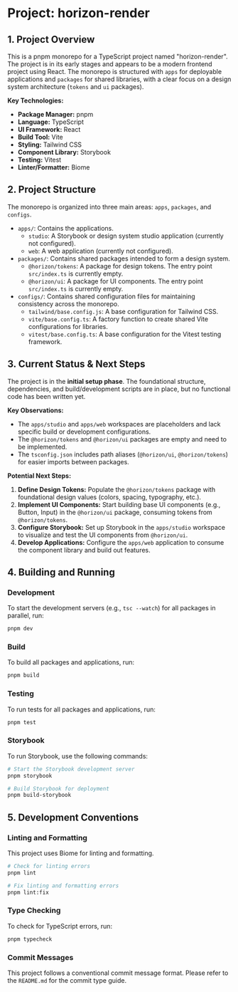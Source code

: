 # Project: horizon-render

## 1. Project Overview

This is a pnpm monorepo for a TypeScript project named "horizon-render". The project is in its early stages and appears to be a modern frontend project using React. The monorepo is structured with `apps` for deployable applications and `packages` for shared libraries, with a clear focus on a design system architecture (`tokens` and `ui` packages).

**Key Technologies:**

*   **Package Manager:** pnpm
*   **Language:** TypeScript
*   **UI Framework:** React
*   **Build Tool:** Vite
*   **Styling:** Tailwind CSS
*   **Component Library:** Storybook
*   **Testing:** Vitest
*   **Linter/Formatter:** Biome

## 2. Project Structure

The monorepo is organized into three main areas: `apps`, `packages`, and `configs`.

*   `apps/`: Contains the applications.
    *   `studio`: A Storybook or design system studio application (currently not configured).
    *   `web`: A web application (currently not configured).
*   `packages/`: Contains shared packages intended to form a design system.
    *   `@horizon/tokens`: A package for design tokens. The entry point `src/index.ts` is currently empty.
    *   `@horizon/ui`: A package for UI components. The entry point `src/index.ts` is currently empty.
*   `configs/`: Contains shared configuration files for maintaining consistency across the monorepo.
    *   `tailwind/base.config.js`: A base configuration for Tailwind CSS.
    *   `vite/base.config.ts`: A factory function to create shared Vite configurations for libraries.
    *   `vitest/base.config.ts`: A base configuration for the Vitest testing framework.

## 3. Current Status & Next Steps

The project is in the **initial setup phase**. The foundational structure, dependencies, and build/development scripts are in place, but no functional code has been written yet.

**Key Observations:**

*   The `apps/studio` and `apps/web` workspaces are placeholders and lack specific build or development configurations.
*   The `@horizon/tokens` and `@horizon/ui` packages are empty and need to be implemented.
*   The `tsconfig.json` includes path aliases (`@horizon/ui`, `@horizon/tokens`) for easier imports between packages.

**Potential Next Steps:**

1.  **Define Design Tokens:** Populate the `@horizon/tokens` package with foundational design values (colors, spacing, typography, etc.).
2.  **Implement UI Components:** Start building base UI components (e.g., Button, Input) in the `@horizon/ui` package, consuming tokens from `@horizon/tokens`.
3.  **Configure Storybook:** Set up Storybook in the `apps/studio` workspace to visualize and test the UI components from `@horizon/ui`.
4.  **Develop Applications:** Configure the `apps/web` application to consume the component library and build out features.

## 4. Building and Running

### Development

To start the development servers (e.g., `tsc --watch`) for all packages in parallel, run:

```bash
pnpm dev
```

### Build

To build all packages and applications, run:

```bash
pnpm build
```

### Testing

To run tests for all packages and applications, run:

```bash
pnpm test
```

### Storybook

To run Storybook, use the following commands:

```bash
# Start the Storybook development server
pnpm storybook

# Build Storybook for deployment
pnpm build-storybook
```

## 5. Development Conventions

### Linting and Formatting

This project uses Biome for linting and formatting.

```bash
# Check for linting errors
pnpm lint

# Fix linting and formatting errors
pnpm lint:fix
```

### Type Checking

To check for TypeScript errors, run:

```bash
pnpm typecheck
```

### Commit Messages

This project follows a conventional commit message format. Please refer to the `README.md` for the commit type guide.